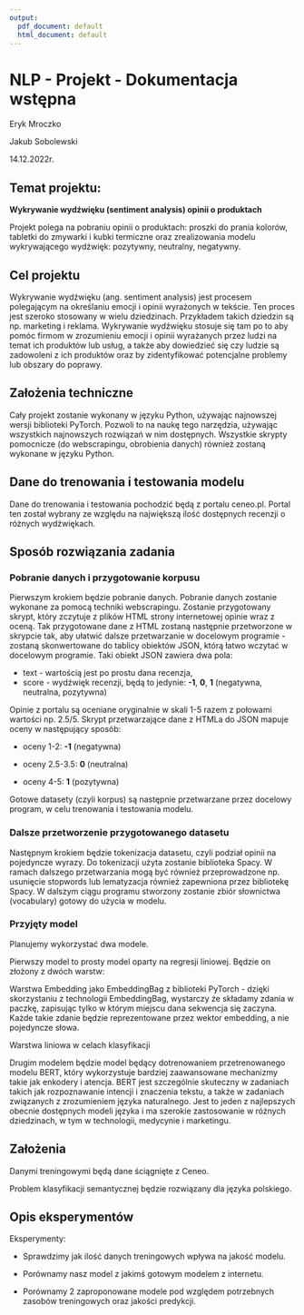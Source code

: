 ```yaml
---
output:
  pdf_document: default
  html_document: default
---
```

# NLP - Projekt - Dokumentacja wstępna

Eryk Mroczko

Jakub Sobolewski

14.12.2022r. 

## Temat projektu:

**Wykrywanie wydźwięku (sentiment analysis) opinii o produktach**

Projekt polega na pobraniu opinii o produktach: proszki do prania kolorów, tabletki do zmywarki i kubki termiczne oraz 
zrealizowania modelu wykrywającego wydźwięk: pozytywny, neutralny, negatywny. 

## Cel projektu

Wykrywanie wydźwięku (ang. sentiment analysis) jest procesem polegającym na określaniu emocji i opinii wyrażonych w tekście. Ten proces jest szeroko stosowany w wielu dziedzinach. Przykładem takich dziedzin są np. marketing i reklama. Wykrywanie wydźwięku stosuje się tam po to aby pomóc firmom w zrozumieniu emocji i opinii wyrażanych przez ludzi na temat ich produktów lub usług, a także aby dowiedzieć się czy ludzie są zadowoleni z ich produktów oraz by zidentyfikować potencjalne problemy lub obszary do poprawy.


## Założenia techniczne 

Cały projekt zostanie wykonany w języku Python, używając najnowszej wersji biblioteki PyTorch. Pozwoli to na naukę tego 
narzędzia, używając wszystkich najnowszych rozwiązań w nim dostępnych. 
Wszystkie skrypty pomocnicze (do webscrapingu, obrobienia danych) również zostaną wykonane w języku Python. 

## Dane do trenowania i testowania modelu 

Dane do trenowania i testowania pochodzić będą z portalu ceneo.pl. Portal ten został wybrany ze względu na największą ilość 
dostępnych recenzji o różnych wydźwiękach. 

## Sposób rozwiązania zadania

### Pobranie danych i przygotowanie korpusu

Pierwszym krokiem będzie pobranie danych. Pobranie danych zostanie wykonane za pomocą 
techniki webscrapingu. Zostanie przygotowany skrypt, który zczytuje z plików HTML strony internetowej opinie wraz z oceną. 
Tak przygotowane dane z HTML zostaną następnie przetworzone w skrypcie tak, aby ułatwić dalsze przetwarzanie w docelowym 
programie - zostaną skonwertowane do tablicy obiektów JSON, którą łatwo wczytać w docelowym programie. 
Taki obiekt JSON zawiera dwa pola: 
- text - wartością jest po prostu dana recenzja,
- score - wydźwięk recenzji,  będą to jedynie: **-1**, **0**, **1** (negatywna, neutralna, pozytywna)

Opinie z portalu są oceniane oryginalnie w skali 1-5 razem z połowami wartości np. 2.5/5. Skrypt przetwarzające dane z HTMLa do JSON mapuje oceny w 
następujący sposób:

- oceny 1-2: **-1** (negatywna)

- oceny 2.5-3.5: **0** (neutralna)

- oceny 4-5: **1** (pozytywna)


Gotowe datasety (czyli korpus) są następnie przetwarzane przez docelowy program, w celu trenowania i testowania modelu. 

### Dalsze przetworzenie przygotowanego datasetu

Następnym krokiem będzie tokenizacja datasetu, czyli podział opinii na pojedyncze wyrazy. Do tokenizacji użyta zostanie biblioteka Spacy. W ramach dalszego przetwarzania mogą być również przeprowadzone np. usunięcie stopwords lub lematyzacja również zapewniona przez bibliotekę Spacy. W dalszym ciągu programu stworzony zostanie zbiór słownictwa (vocabulary) gotowy do użycia w modelu.

### Przyjęty model

Planujemy wykorzystać dwa modele. 

Pierwszy model to prosty model oparty na regresji liniowej. Będzie on złożony z dwóch warstw:

Warstwa Embedding jako EmbeddingBag z biblioteki PyTorch - dzięki skorzystaniu z technologii EmbeddingBag, wystarczy że składamy zdania w paczkę, zapisując tylko w którym miejscu dana sekwencja się zaczyna. Każde takie zdanie będzie reprezentowane przez wektor embedding, a nie pojedyncze słowa. 

Warstwa liniowa w celach klasyfikacji 



Drugim modelem będzie model będący dotrenowaniem przetrenowanego modelu BERT, który wykorzystuje bardziej zaawansowane mechanizmy takie jak enkodery i atencja.  BERT jest szczególnie skuteczny w zadaniach takich jak rozpoznawanie intencji i znaczenia tekstu, a także w zadaniach związanych z zrozumieniem języka naturalnego. Jest to jeden z najlepszych obecnie dostępnych modeli języka i ma szerokie zastosowanie w różnych dziedzinach, w tym w technologii, medycynie i marketingu.

## Założenia

Danymi treningowymi będą dane ściągnięte z Ceneo. 

Problem klasyfikacji semantycznej będzie rozwiązany dla języka polskiego.

## Opis eksperymentów

Eksperymenty:

- Sprawdzimy jak ilość danych treningowych wpływa na jakość modelu.

- Porównamy nasz model z jakimś gotowym modelem z internetu.

- Porównamy 2 zaproponowane modele pod względem potrzebnych zasobów treningowych oraz jakości predykcji.

